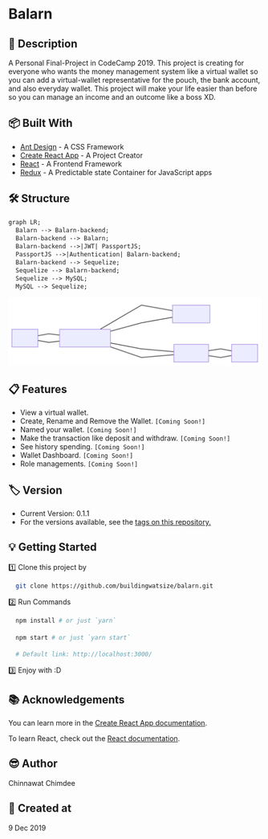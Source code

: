 # Balarn

## 📘 Description

A Personal Final-Project in CodeCamp 2019. This project is creating for everyone who wants the money management system like a virtual wallet so you can add a virtual-wallet representative
for the pouch, the bank account, and also everyday wallet. This project will make your life easier than before so you can manage an income and an outcome like a boss XD.

## 📦 Built With

- [Ant Design](https://ant.design/) - A CSS Framework
- [Create React App](https://github.com/facebook/create-react-app) - A Project Creator
- [React](https://reactjs.org/) - A Frontend Framework
- [Redux](https://redux.js.org/) - A Predictable state Container for JavaScript apps

## 🛠 Structure

```mermaid
graph LR;
  Balarn --> Balarn-backend;
  Balarn-backend --> Balarn;
  Balarn-backend -->|JWT| PassportJS;
  PassportJS -->|Authentication| Balarn-backend;
  Balarn-backend --> Sequelize;
  Sequelize --> Balarn-backend;
  Sequelize --> MySQL;
  MySQL --> Sequelize;
```

![Mermaid Diagram](./mermaid-diagram.svg)

## 📋 Features

- View a virtual wallet.
- Create, Rename and Remove the Wallet. `[Coming Soon!]`
- Named your wallet. `[Coming Soon!]`
- Make the transaction like deposit and withdraw. `[Coming Soon!]`
- See history spending. `[Coming Soon!]`
- Wallet Dashboard. `[Coming Soon!]`
- Role managements. `[Coming Soon!]`

## 🏷 Version

- Current Version: 0.1.1
- For the versions available, see the [tags on this repository.](https://github.com/buildingwatsize/balarn/tags)

## 💡 Getting Started

1️⃣ Clone this project by

  ```bash
    git clone https://github.com/buildingwatsize/balarn.git
  ```

2️⃣ Run Commands

  ```bash
    npm install # or just `yarn`

    npm start # or just `yarn start`

    # Default link: http://localhost:3000/
  ```

3️⃣ Enjoy with :D

## 📚 Acknowledgements

You can learn more in the [Create React App documentation](https://facebook.github.io/create-react-app/docs/getting-started).

To learn React, check out the [React documentation](https://reactjs.org/).

## 😎 Author

Chinnawat Chimdee

## 🚩 Created at

9 Dec 2019
